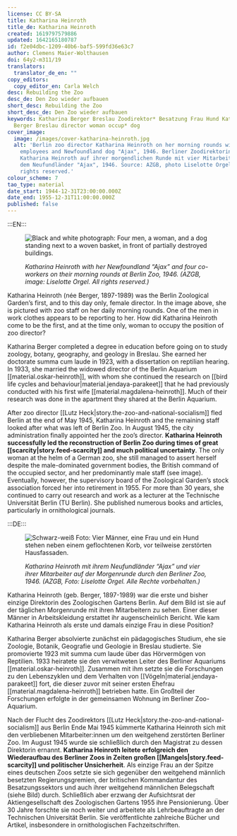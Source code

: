 ```yaml
---
license: CC BY-SA
title: Katharina Heinroth
title_de: Katharina Heinroth
created: 1619797579886
updated: 1642165180787
id: f2e04dbc-1209-40b6-baf5-599fd36e63c7
author: Clemens Maier-Wolthausen
doi: 64y2-m311/19
translators:
  translator_de_en: ""
copy_editors:
  copy_editor_en: Carla Welch
desc: Rebuilding the Zoo
desc_de: Den Zoo wieder aufbauen
short_desc: Rebuilding the Zoo
short_desc_de: Den Zoo wieder aufbauen
keywords: Katharina Berger Breslau Zoodirektor* Besatzung Frau Hund Katharina
  Berger Breslau director woman occup* dog
cover_image:
  image: /images/cover-katharina-heinroth.jpg
  alt: 'Berlin zoo director Katharina Heinroth on her morning rounds with four
    employees and Newfoundland dog "Ajax", 1946. Berliner Zoodirektorin
    Katharina Heinroth auf ihrer morgendlichen Runde mit vier Mitarbeitern und
    dem Neufundländer "Ajax", 1946. Source: AZGB, photo Liselotte Orgel. All
    rights reserved.'
colour_scheme: 7
tao_type: material
date_start: 1944-12-31T23:00:00.000Z
date_end: 1955-12-31T11:00:00.000Z
published: false
---
```



:::EN:::

<figure>

![Black and white photograph: Four men, a woman, and a dog standing next to a woven basket, in front of partially destroyed buildings.](/images/cmw/Heinroth_Morgenrunde_1946_LiselotteOrgel_S_3_63.jpg)

<figcaption>

_Katharina Heinroth with her Newfoundland “Ajax” and four co-workers on their morning rounds at Berlin Zoo, 1946. (AZGB, image: Liselotte Orgel. All rights reserved.)_

</figcaption>

</figure>

Katharina Heinroth (née Berger, 1897-1989) was the Berlin Zoological Garden’s first, and to this day only, female director. In the image above, she is pictured with zoo staff on her daily morning rounds. One of the men in work clothes appears to be reporting to her. How did Katharina Heinroth come to be the first, and at the time only, woman to occupy the position of zoo director?

Katharina Berger completed a degree in education before going on to study zoology, botany, geography, and geology in Breslau. She earned her doctorate summa cum laude in 1923, with a dissertation on reptilian hearing. In 1933, she married the widowed director of the Berlin Aquarium [[material.oskar-heinroth]], with whom she continued the research on [[bird life cycles and behaviour|material.jendaya-parakeet]] that he had previously conducted with his first wife [[material.magdalena-heinroth]]. Much of their research was done in the apartment they shared at the Berlin Aquarium.

After zoo director [[Lutz Heck|story.the-zoo-and-national-socialism]] fled Berlin at the end of May 1945, Katharina Heinroth and the remaining staff looked after what was left of Berlin Zoo. In August 1945, the city administration finally appointed her the zoo’s director. **Katharina Heinroth successfully led the reconstruction of Berlin Zoo during times of great [[scarcity|story.feed-scarcity]] and much political uncertainty**. The only woman at the helm of a German zoo, she still managed to assert herself despite the male-dominated government bodies, the British command of the occupied sector, and her predominantly male staff (see image). Eventually, however, the supervisory board of the Zoological Garden’s stock association forced her into retirement in 1955. For more than 30 years, she continued to carry out research and work as a lecturer at the Technische Universität Berlin (TU Berlin). She published numerous books and articles, particularly in ornithological journals.

:::DE:::

<figure>

![Schwarz-weiß Foto: Vier Männer, eine Frau und ein Hund stehen neben einem geflochtenen Korb, vor teilweise zerstörten Hausfassaden.](/images/cmw/Heinroth_Morgenrunde_1946_LiselotteOrgel_S_3_63.jpg)

<figcaption>

_Katharina Heinroth mit ihrem Neufundländer “Ajax” und vier ihrer Mitarbeiter auf der Morgenrunde durch den Berliner Zoo, 1946. (AZGB, Foto: Liselotte Orgel. Alle Rechte vorbehalten.)_

</figcaption>

</figure>

Katharina Heinroth (geb. Berger, 1897-1989) war die erste und bisher einzige Direktorin des Zoologischen Gartens Berlin. Auf dem Bild ist sie auf der täglichen Morgenrunde mit ihren Mitarbeitern zu sehen. Einer dieser Männer in Arbeitskleidung erstattet ihr augenscheinlich Bericht. Wie kam Katharina Heinroth als erste und damals einzige Frau in diese Position?

Katharina Berger absolvierte zunächst ein pädagogisches Studium, ehe sie Zoologie, Botanik, Geografie und Geologie in Breslau studierte. Sie promovierte 1923 mit summa cum laude über das Hörvermögen von Reptilien. 1933 heiratete sie den verwitweten Leiter des Berliner Aquariums [[material.oskar-heinroth]]. Zusammen mit ihm setzte sie die Forschungen zu den Lebenszyklen und dem Verhalten von [[Vögeln|material.jendaya-parakeet]] fort, die dieser zuvor mit seiner ersten Ehefrau [[material.magdalena-heinroth]] betrieben hatte. Ein Großteil der Forschungen erfolgte in der gemeinsamen Wohnung im Berliner Zoo-Aquarium.

Nach der Flucht des Zoodirektors [[Lutz Heck|story.the-zoo-and-national-socialism]] aus Berlin Ende Mai 1945 kümmerte Katharina Heinroth sich mit den verbliebenen Mitarbeiter:innen um den weitgehend zerstörten Berliner Zoo. Im August 1945 wurde sie schließlich durch den Magistrat zu dessen Direktorin ernannt. **Katharina Heinroth leitete erfolgreich den Wiederaufbau des Berliner Zoos in Zeiten großen [[Mangels|story.feed-scarcity]] und politischer Unsicherheit**. Als einzige Frau an der Spitze eines deutschen Zoos setzte sie sich gegenüber den weitgehend männlich besetzten Regierungsgremien, der britischen Kommandantur des Besatzungssektors und auch ihrer weitgehend männlichen Belegschaft (siehe Bild) durch. Schließlich aber erzwang der Aufsichtsrat der Aktiengesellschaft des Zoologischen Gartens 1955 ihre Pensionierung. Über 30 Jahre forschte sie noch weiter und arbeitete als Lehrbeauftragte an der Technischen Universität Berlin. Sie veröffentlichte zahlreiche Bücher und Artikel, insbesondere in ornithologischen Fachzeitschriften.

